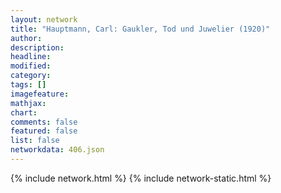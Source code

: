 ```yaml
---
layout: network
title: "Hauptmann, Carl: Gaukler, Tod und Juwelier (1920)"
author:
description:
headline:
modified:
category:
tags: []
imagefeature: 
mathjax: 
chart: 
comments: false
featured: false
list: false
networkdata: 406.json
---
```

{% include network.html %}
{% include network-static.html %}
